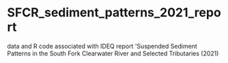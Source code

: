 # SFCR_sediment_patterns_2021_report
data and R code associated with IDEQ report 'Suspended Sediment Patterns in the South Fork Clearwater River and Selected Tributaries (2021)
